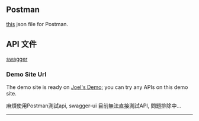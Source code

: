 ## Postman 
[this](./kdan.postman_collection.json) json file for Postman.

## API 文件
[swagger](https://eea3-2001-b400-e2f0-9123-8988-5e67-6b89-dfcb.ngrok-free.app/swagger-ui/index.html#)

### Demo Site Url

The demo site is ready on [Joel's Demo](https://eea3-2001-b400-e2f0-9123-8988-5e67-6b89-dfcb.ngrok-free.app); you can try any APIs on this demo site.

麻煩使用Postman測試api, swagger-ui 目前無法直接測試API, 問題排除中...
- --
